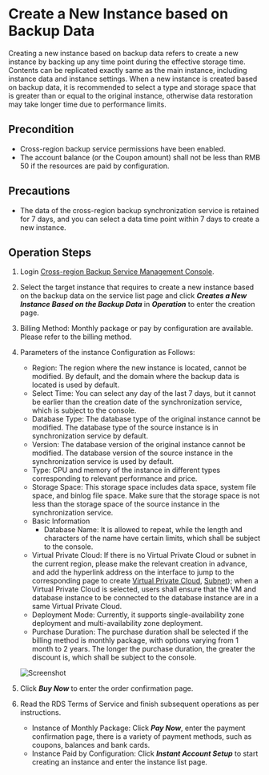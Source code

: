 # Create a New Instance based on Backup Data
Creating a new instance based on backup data refers to create a new instance by backing up any time point during the effective storage time. Contents can be replicated exactly same as the main instance, including instance data and instance settings. When a new instance is created based on backup data, it is recommended to select a type and storage space that is greater than or equal to the original instance, otherwise data restoration may take longer time due to performance limits.

## Precondition
* Cross-region backup service permissions have been enabled.
* The account balance (or the Coupon amount) shall not be less than RMB 50 if the resources are paid by configuration.

## Precautions
* The data of the cross-region backup synchronization service is retained for 7 days, and you can select a data time point within 7 days to create a new instance.

## Operation Steps
1. Login [Cross-region Backup Service Management Console](https://rds-console.jdcloud.com/acrossRegionList).
2. Select the target instance that requires to create a new instance based on the backup data on the service list page and click ***Creates a New Instance Based on the Backup Data*** in ***Operation*** to enter the creation page.
3. Billing Method: Monthly package or pay by configuration are available. Please refer to the billing method.
4. Parameters of the instance Configuration as Follows:
    * Region: The region where the new instance is located, cannot be modified. By default, and the domain where the backup data is located is used by default.
    * Select Time: You can select any day of the last 7 days, but it cannot be earlier than the creation date of the synchronization service, which is subject to the console.
    * Database Type: The database type of the original instance cannot be modified. The database type of the source instance is in synchronization service by default.
    * Version: The database version of the original instance cannot be modified. The database version of the source instance in the synchronization service is used by default.
    * Type: CPU and memory of the instance in different types corresponding to relevant performance and price.
    * Storage Space: This storage space includes data space, system file space, and binlog file space. Make sure that the storage space is not less than the storage space of the source instance in the synchronization service.
    * Basic Information
        * Database Name: It is allowed to repeat, while the length and characters of the name have certain limits, which shall be subject to the console.
    * Virtual Private Cloud: If there is no Virtual Private Cloud or subnet in the current region, please make the relevant creation in advance, and add the hyperlink address on the interface to jump to the corresponding page to create [Virtual Private Cloud](https://console.jdcloud.com/host/vpc/list), [Subnet](https://console.jdcloud.com/host/subnet/list)); when a Virtual Private Cloud is selected, users shall ensure that the VM and database instance to be connected to the database instance are in a same Virtual Private Cloud.
    * Deployment Mode: Currently, it supports single-availability zone deployment and multi-availability zone deployment.
    * Purchase Duration: The purchase duration shall be selected if the billing method is monthly package, with options varying from 1 month to 2 years. The longer the purchase duration, the greater the discount is, which shall be subject to the console.
    
    ![Screenshot](https://img1.jcloudcs.com/cms/75c646b0-0a12-433a-b9e6-f4cacc4e3a5120180725142347.png)

5. Click ***Buy Now*** to enter the order confirmation page.
6. Read the RDS Terms of Service and finish subsequent operations as per instructions.
    * Instance of Monthly Package: Click ***Pay Now***, enter the payment confirmation page, there is a variety of payment methods, such as coupons, balances and bank cards.
    * Instance Paid by Configuration: Click ***Instant Account Setup*** to start creating an instance and enter the instance list page.

